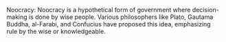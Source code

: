 Noocracy: Noocracy is a hypothetical form of government where decision-making is done by wise people. Various philosophers like Plato, Gautama Buddha, al-Farabi, and Confucius have proposed this idea, emphasizing rule by the wise or knowledgeable​.